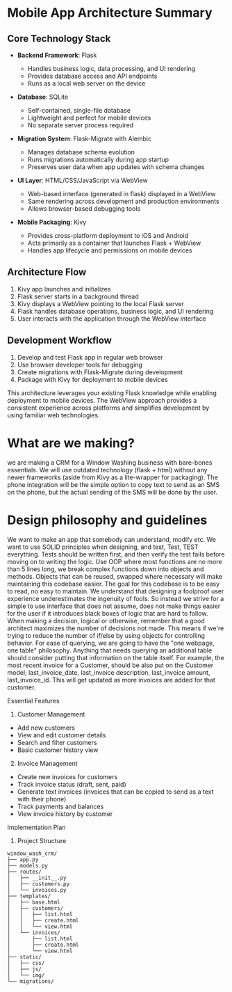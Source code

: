 # Mobile App Architecture Summary

## Core Technology Stack

- **Backend Framework**: Flask
  - Handles business logic, data processing, and UI rendering
  - Provides database access and API endpoints
  - Runs as a local web server on the device

- **Database**: SQLite
  - Self-contained, single-file database
  - Lightweight and perfect for mobile devices
  - No separate server process required

- **Migration System**: Flask-Migrate with Alembic
  - Manages database schema evolution
  - Runs migrations automatically during app startup
  - Preserves user data when app updates with schema changes

- **UI Layer**: HTML/CSS/JavaScript via WebView
  - Web-based interface (generated in flask) displayed in a WebView
  - Same rendering across development and production environments
  - Allows browser-based debugging tools

- **Mobile Packaging**: Kivy
  - Provides cross-platform deployment to iOS and Android
  - Acts primarily as a container that launches Flask + WebView
  - Handles app lifecycle and permissions on mobile devices

## Architecture Flow

1. Kivy app launches and initializes
2. Flask server starts in a background thread
3. Kivy displays a WebView pointing to the local Flask server
4. Flask handles database operations, business logic, and UI rendering
5. User interacts with the application through the WebView interface

## Development Workflow

1. Develop and test Flask app in regular web browser
2. Use browser developer tools for debugging
3. Create migrations with Flask-Migrate during development
4. Package with Kivy for deployment to mobile devices

This architecture leverages your existing Flask knowledge while enabling deployment to mobile devices. The WebView approach provides a consistent experience across platforms and simplifies development by using familiar web technologies.


# What are we making?
we are making a CRM for a Window Washing business with bare-bones essentials.
We will use outdated technology (flask + html) without any newer frameworks
(aside from Kivy as a lite-wrapper for packaging).
The phone integration will be the simple option to copy text to send as an SMS on the phone,
but the actual sending of the SMS will be done by the user.
# Design philosophy and guidelines
We want to make an app that somebody can understand, modify etc. We want to
use SOLID principles when designing, and test, Test, TEST everything.
Tests should be written first, and then verify the test fails before moving on to writing the logic.
Use OOP where most functions are no more than 5
lines long, we break complex functions down into objects and methods. Objects that can be reused, swapped where necessary
will make maintaining this codebase easier. The goal for this codebase is to be
easy to read, no easy to maintain. We understand that designing a foolproof user experience underestimates the
ingenuity of fools. So instead we strive for a simple to use interface that does not assume, does not make things easier for the user
if it introduces black boxes of logic that are hard to follow. When making a decision, logical or otherwise, remember that
a good architect maximizes the number of decisions not made. This means if we're trying to reduce the number of if/else by using objects for controlling behavior.
For ease of querying, we are going to have the "one webpage, one table" philosophy.
Anything that needs querying an additional table should consider putting that information on the table itself.
For example, the most recent invoice for a Customer, should be also put on the Customer model; last_invoice_date, last_invoice description, last_invoice amount, last_invoice_id.
This will get updated as more invoices are added for that customer.



Essential Features
1. Customer Management

- Add new customers
- View and edit customer details
- Search and filter customers
- Basic customer history view

2. Invoice Management

- Create new invoices for customers
- Track invoice status (draft, sent, paid)
- Generate text invoices (invoices that can be copied to send as a text with their phone)
- Track payments and balances
- View invoice history by customer

Implementation Plan
1. Project Structure
```
window_wash_crm/
├── app.py
├── models.py
├── routes/
│   ├── __init__.py
│   ├── customers.py
│   └── invoices.py
├── templates/
│   ├── base.html
│   ├── customers/
│   │   ├── list.html
│   │   ├── create.html
│   │   └── view.html
│   └── invoices/
│       ├── list.html
│       ├── create.html
│       └── view.html
├── static/
│   ├── css/
│   ├── js/
│   └── img/
└── migrations/
```

